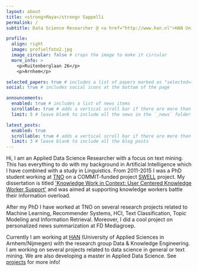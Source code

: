 ```yaml
---
layout: about
title: <strong>Maya</strong> Sappelli
permalink: /
subtitle: Data Science Researcher @ <a href="http://www.han.nl">HAN University of Applied Sciences</a>

profile:
  align: right
  image: profielfoto2.jpg
  image_circular: false # crops the image to make it circular
  more_info: >
    <p>Ruitenberglaan 26</p>
    <p>Arnhem</p>

selected_papers: true # includes a list of papers marked as "selected={true}"
social: true # includes social icons at the bottom of the page

announcements:
  enabled: true # includes a list of news items
  scrollable: true # adds a vertical scroll bar if there are more than 3 news items
  limit: 5 # leave blank to include all the news in the `_news` folder

latest_posts:
  enabled: true
  scrollable: true # adds a vertical scroll bar if there are more than 3 new posts items
  limit: 3 # leave blank to include all the blog posts
---
```


Hi, I am an Applied Data Science Researcher with a focus on text mining. This has everything to do with my background in Artificial Intelligence which I have combined with a study in Linguistics.
From 2011-2015 I was a PhD student working at [TNO](http://www.tno.nl) on a COMMIT-funded project [SWELL](https://www.commit-nl.nl/projects/swell-smart-reasoning-systems-for-well-being-at-work-and-at-home) project. 
My dissertation is titled ['Knowledge Work in Context: User Centered Knowledge Worker Support'](http://repository.ubn.ru.nl/handle/2066/151710) and was aimed at supporting knowledge workers battle their information overload.

After my PhD I have worked at TNO on several research projects related to Machine Learning, Recommender Systems, HCI, Text Classification, Topic Modeling and Information Retrieval.
Moreover, I did a cool project on personalized news summarization at FD Mediagroep.

Currently I am working at [HAN](http://www.han.nl) (University of Applied Sciences in Arnhem/Nijmegen) with the research group Data & Knowledge Engineering. 
I am working on several projects related to data science in general or text mining. We are also developing a master in Applied Data Science. See [projects](./projects) for more info!
